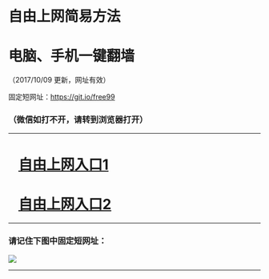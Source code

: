 ﻿# 自由上网简易方法

# 电脑、手机一键翻墙

（2017/10/09 更新，网址有效）

固定短网址：https://git.io/free99

### （微信如打不开，请转到浏览器打开）


***





# &nbsp;&nbsp; <a href="http://ft10989416.fwq-tz-1001.info/fwqtz01.html?t=100900126361 " target="_blank">自由上网入口1</a>
# &nbsp;&nbsp; <a href="http://ft3019914703.fwq-tz-1002.info/fwqtz02.html?t=100900125279 " target="_blank">自由上网入口2</a>
***

### 请记住下图中固定短网址：

<img src="https://s3-us-west-2.amazonaws.com/fwq-1001/yjfq-20170905okok.png" /> 


***

